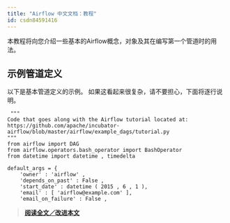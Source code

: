 ```yaml
---
title: "Airflow 中文文档：教程"
id: csdn84591416
---
```


本教程将向您介绍一些基本的Airflow概念，对象及其在编写第一个管道时的用法。

## 示例管道定义

以下是基本管道定义的示例。 如果这看起来很复杂，请不要担心，下面将逐行说明。

```
 """
Code that goes along with the Airflow tutorial located at:
https://github.com/apache/incubator-airflow/blob/master/airflow/example_dags/tutorial.py
"""
from airflow import DAG
from airflow.operators.bash_operator import BashOperator
from datetime import datetime , timedelta

default_args = {
    'owner' : 'airflow' ,
    'depends_on_past' : False ,
    'start_date' : datetime ( 2015 , 6 , 1 ),
    'email' : [ 'airflow@example.com' ],
    'email_on_failure' : False , 
```

> [**阅读全文／改进本文**](https://github.com/apachecn/airflow-doc-zh/blob/master/zh/5.md)